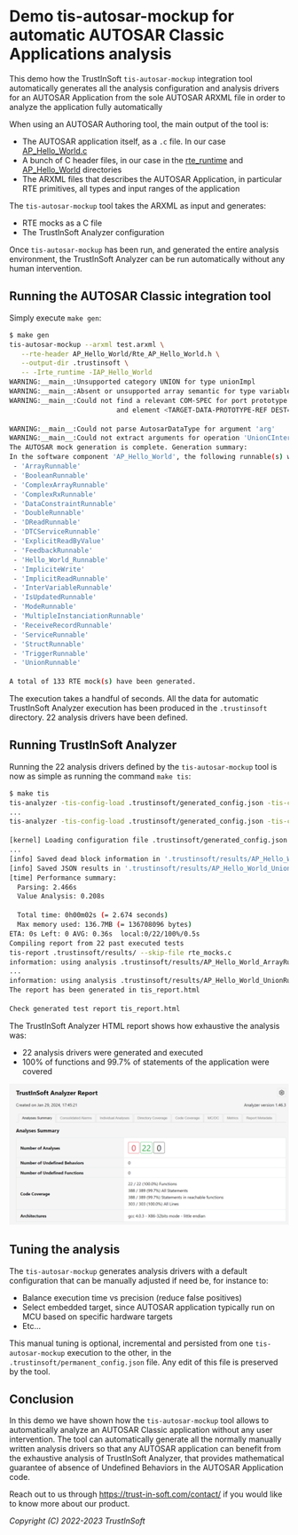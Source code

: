 <!--
trustinsoft/demos
Copyright (C) 2024 TrustInSoft
mailto:contact AT trust-in-soft DOT com

This program is free software; you can redistribute it and/or
modify it under the terms of the GNU Lesser General Public
License as published by the Free Software Foundation; either
version 3 of the License, or (at your option) any later version.

This program is distributed in the hope that it will be useful,
but WITHOUT ANY WARRANTY; without even the implied warranty of
MERCHANTABILITY or FITNESS FOR A PARTICULAR PURPOSE. See the GNU
Lesser General Public License for more details.

You should have received a copy of the GNU Lesser General Public License
along with this program; if not, write to the Free Software Foundation,
Inc., 51 Franklin Street, Fifth Floor, Boston, MA  02110-1301, USA.
-->

# Demo tis-autosar-mockup for automatic AUTOSAR Classic Applications analysis

This demo how the TrustInSoft `tis-autosar-mockup` integration tool automatically generates all the analysis configuration and
analysis drivers for an AUTOSAR Application from the sole AUTOSAR ARXML file in order to analyze the application fully automatically

When using an AUTOSAR Authoring tool, the main output of the tool is:
- The AUTOSAR application itself, as a `.c` file. In our case [AP_Hello_World.c](AP_Hello_World.c)
- A bunch of C header files, in our case in the [rte_runtime](rte_runtime) and [AP_Hello_World](AP_Hello_World) directories
- The ARXML files that describes the AUTOSAR Application, in particular RTE primitives, all types and input ranges of the application

The `tis-autosar-mockup` tool takes the ARXML as input and generates:
- RTE mocks as a C file
- The TrustInSoft Analyzer configuration

Once `tis-autosar-mockup` has been run, and generated the entire analysis environment, the TrustInSoft Analyzer can be run automatically without any human intervention.

## Running the AUTOSAR Classic integration tool

Simply execute `make gen`:
```bash
$ make gen
tis-autosar-mockup --arxml test.arxml \
   --rte-header AP_Hello_World/Rte_AP_Hello_World.h \
   --output-dir .trustinsoft \
   -- -Irte_runtime -IAP_Hello_World
WARNING:__main__:Unsupported category UNION for type unionImpl
WARNING:__main__:Absent or unsupported array semantic for type variableArrayImpl.
WARNING:__main__:Could not find a relevant COM-SPEC for port prototype <PORT-PROTOTYPE-REF DEST="PR-PORT-PROTOTYPE">/ComponentTypes/AP_Hello_World/SimpleNvDataPort</PORT-PROTOTYPE-REF>
                           and element <TARGET-DATA-PROTOTYPE-REF DEST="VARIABLE-DATA-PROTOTYPE">/PortInterfaces/SimpleNvDataInterface/element_OneToTen</TARGET-DATA-PROTOTYPE-REF>

WARNING:__main__:Could not parse AutosarDataType for argument 'arg'
WARNING:__main__:Could not extract arguments for operation 'UnionCInterface'
The AUTOSAR mock generation is complete. Generation summary:
In the software component 'AP_Hello_World', the following runnable(s) were detected:
 - 'ArrayRunnable'
 - 'BooleanRunnable'
 - 'ComplexArrayRunnable'
 - 'ComplexRxRunnable'
 - 'DataConstraintRunnable'
 - 'DoubleRunnable'
 - 'DReadRunnable'
 - 'DTCServiceRunnable'
 - 'ExplicitReadByValue'
 - 'FeedbackRunnable'
 - 'Hello_World_Runnable'
 - 'ImpliciteWrite'
 - 'ImplicitReadRunnable'
 - 'InterVariableRunnable'
 - 'IsUpdatedRunnable'
 - 'ModeRunnable'
 - 'MultipleInstanciationRunnable'
 - 'ReceiveRecordRunnable'
 - 'ServiceRunnable'
 - 'StructRunnable'
 - 'TriggerRunnable'
 - 'UnionRunnable'

A total of 133 RTE mock(s) have been generated.
```

The execution takes a handful of seconds. All the data for automatic TrustInSoft Analyzer execution
has been produced in the `.trustinsoft` directory. 22 analysis drivers have been defined.

## Running TrustInSoft Analyzer

Running the 22 analysis drivers defined by the `tis-autosar-mockup` tool is now as simple as running the command `make tis`:

```bash
$ make tis
tis-analyzer -tis-config-load .trustinsoft/generated_config.json -tis-config-select 22 -tis-report 
...
tis-analyzer -tis-config-load .trustinsoft/generated_config.json -tis-config-select 22 -tis-report -tis-report-directory .trustinsoft/results -save .trustinsoft/save/AP_Hello_World_UnionRunnable.save

[kernel] Loading configuration file .trustinsoft/generated_config.json (analysis #22)
...
[info] Saved dead block information in '.trustinsoft/results/AP_Hello_World_UnionRunnable_dead_blocks.csv'
[info] Saved JSON results in '.trustinsoft/results/AP_Hello_World_UnionRunnable_results.json'
[time] Performance summary:
  Parsing: 2.466s
  Value Analysis: 0.208s

  Total time: 0h00m02s (= 2.674 seconds)
  Max memory used: 136.7MB (= 136708096 bytes)
ETA: 0s Left: 0 AVG: 0.36s  local:0/22/100%/0.5s
Compiling report from 22 past executed tests
tis-report .trustinsoft/results/ --skip-file rte_mocks.c
information: using analysis .trustinsoft/results/AP_Hello_World_ArrayRunnable_results.json
...
information: using analysis .trustinsoft/results/AP_Hello_World_UnionRunnable_results.json
The report has been generated in tis_report.html

Check generated test report tis_report.html
```

The TrustInSoft Analyzer HTML report shows how exhaustive the analysis was:
- 22 analysis drivers were generated and executed
- 100% of functions and 99.7% of statements of the application were covered

<img src=".static/analysis-report.png" width=700>

## Tuning the analysis

The `tis-autosar-mockup` generates analysis drivers with a default configuration that can be manually
adjusted if need be, for instance to:
- Balance execution time vs precision (reduce false positives)
- Select embedded target, since AUTOSAR application typically run on MCU based on specific hardware targets
- Etc...

This manual tuning is optional, incremental and persisted from one `tis-autosar-mockup` execution to the
other, in the `.trustinsoft/permanent_config.json` file. Any edit of this file is preserved by the tool.

## Conclusion

In this demo we have shown how the `tis-autosar-mockup` tool allows to automatically analyze
an AUTOSAR Classic application without any user intervention.
The tool can automatically generate all the normally manually written analysis drivers so
that any AUTOSAR application can benefit from the exhaustive analysis of TrustInSoft Analyzer,
that provides mathematical guarantee of absence of Undefined Behaviors in the AUTOSAR Application code.

Reach out to us through https://trust-in-soft.com/contact/ if you would like to know more about our product.

*Copyright (C) 2022-2023 TrustInSoft*
